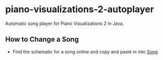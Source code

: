 # piano-visualizations-2-autoplayer
Automatic song player for Piano Visualizations 2 in Java.

## How to Change a Song
* Find the schematic for a song online and copy and paste in into [Song](PianoVisualizations2/src/Song)

